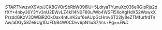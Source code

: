 $START$NwzwX9Vp/JCK8GVOrSbRbW096lU+5LdryaTYunuXc036eRGIpRjs2dfXY+4nby36Y3Yv3nU2EWvLZ4kl14N0F80u/Wb4WSFl5XoXgHdX52WowkXPrzddGKzV3QWBiR2OkOax4ntLirK2uf6eAUpGcHrov6T22Iy8eZTMfurfrdTnAw/aDGy58Ze9Ug1DJFD/B4W0CDvv6pN1iuS7/ms+Pg==$END$